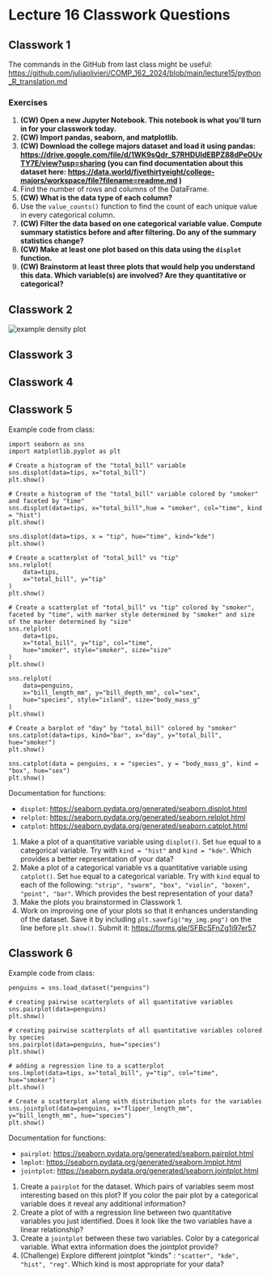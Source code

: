 # Lecture 16 Classwork Questions

## Classwork 1

The commands in the GitHub from last class might be useful: https://github.com/juliaolivieri/COMP_162_2024/blob/main/lecture15/python_R_translation.md

### Exercises 

1. **(CW) Open a new Jupyter Notebook. This notebook is what you'll turn in for your classwork today.**
1. **(CW) Import pandas, seaborn, and matplotlib.**
1. **(CW) Download the college majors dataset and load it using pandas: https://drive.google.com/file/d/1WK9sQdr_S7RHDUIdEBPZ88dPeOUvTY7E/view?usp=sharing (you can find documentation about this dataset here: https://data.world/fivethirtyeight/college-majors/workspace/file?filename=readme.md
)**
1. Find the number of rows and columns of the DataFrame.
1. **(CW) What is the data type of each column?**
1. Use the `value_counts()`  function to find the count of each unique value in every categorical column.
1. **(CW) Filter the data based on one categorical variable value. Compute summary statistics before and after filtering. Do any of the summary statistics change?**
1. **(CW) Make at least one plot based on this data using the `displot` function.**
1. **(CW) Brainstorm at least three plots that would help you understand this data. Which variable(s) are involved? Are they quantitative or categorical?**

## Classwork 2

![example density plot](http://url/to/img.png)


## Classwork 3

## Classwork 4

## Classwork 5

Example code from class:

```
import seaborn as sns
import matplotlib.pyplot as plt

# Create a histogram of the "total_bill" variable
sns.displot(data=tips, x="total_bill")
plt.show()

# Create a histogram of the "total_bill" variable colored by "smoker" and faceted by "time"
sns.displot(data=tips, x="total_bill",hue = "smoker", col="time", kind = "hist")
plt.show()

sns.displot(data=tips, x = "tip", hue="time", kind="kde")
plt.show()

# Create a scatterplot of "total_bill" vs "tip"
sns.relplot(
    data=tips,
    x="total_bill", y="tip"
)
plt.show()

# Create a scatterplot of "total_bill" vs "tip" colored by "smoker", faceted by "time", with marker style determined by "smoker" and size of the marker determined by "size"
sns.relplot(
    data=tips,
    x="total_bill", y="tip", col="time",
    hue="smoker", style="smoker", size="size"
)
plt.show()

sns.relplot(
    data=penguins,
    x="bill_length_mm", y="bill_depth_mm", col="sex",
    hue="species", style="island", size="body_mass_g"
)
plt.show()

# Create a barplot of "day" by "total_bill" colored by "smoker"
sns.catplot(data=tips, kind="bar", x="day", y="total_bill", hue="smoker")
plt.show()

sns.catplot(data = penguins, x = "species", y = "body_mass_g", kind = "box", hue="sex")
plt.show()
```

Documentation for functions:
* `displot`: https://seaborn.pydata.org/generated/seaborn.displot.html
*  `relplot`: https://seaborn.pydata.org/generated/seaborn.relplot.html
* `catplot`: https://seaborn.pydata.org/generated/seaborn.catplot.html


1. Make a plot of a quantitative variable using `displot()`. Set `hue` equal to a categorical variable. Try with `kind = "hist"` and `kind = "kde"`. Which provides a better representation of your data?
1. Make a plot of a categorical variable vs a quantitative variable using `catplot()`. Set `hue` equal to a categorical variable. Try with `kind` equal to each of the following: `"strip", "swarm", "box", "violin", "boxen", "point", "bar"`. Which provides the best representation of your data?
1. Make the plots you brainstormed in Classwork 1.
1. Work on improving one of your plots so that it enhances understanding of the dataset. Save it by including `plt.savefig("my_img.png")` on the line before `plt.show()`. Submit it: https://forms.gle/SFBcSFnZg1i97er57

## Classwork 6

Example code from class:
```
penguins = sns.load_dataset("penguins")

# creating pairwise scatterplots of all quantitative variables
sns.pairplot(data=penguins)
plt.show()

# creating pairwise scatterplots of all quantitative variables colored by species
sns.pairplot(data=penguins, hue="species")
plt.show()

# adding a regression line to a scatterplot
sns.lmplot(data=tips, x="total_bill", y="tip", col="time", hue="smoker")
plt.show()

# Create a scatterplot along with distribution plots for the variables
sns.jointplot(data=penguins, x="flipper_length_mm", y="bill_length_mm", hue="species")
plt.show()
```

Documentation for functions:
* `pairplot`: https://seaborn.pydata.org/generated/seaborn.pairplot.html
*  `lmplot`: https://seaborn.pydata.org/generated/seaborn.lmplot.html
* `jointplot`: https://seaborn.pydata.org/generated/seaborn.jointplot.html


1. Create a `pairplot` for the dataset. Which pairs of variables seem most interesting based on this plot? If you color the pair plot by a categorical variable does it reveal any additional information?
1. Create a plot of with a regression line between two quantitative variables you just identified. Does it look like the two variables have a linear relationship?
1. Create a `jointplot` between these two variables. Color by a categorical variable. What extra information does the jointplot provide?
1. (Challenge) Explore different jointplot "kinds" : `"scatter", "kde", "hist", "reg"`. Which kind is most appropriate for your data?
